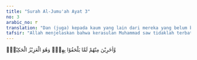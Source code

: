 ```yaml
---
title: "Surah Al-Jumu'ah Ayat 3"
no: 3
arabic_no: ٣
translation: "Dan (juga) kepada kaum yang lain dari mereka yang belum berhubungan dengan mereka. Dan Dialah Yang Mahaperkasa, Mahabijaksana. "
tafsir: "Allah menjelaskan bahwa kerasulan Muhammad saw tidaklah terbatas kepada bangsa Arab yang ada pada waktu itu, tetapi juga kepada orang-orang yang belum bergabung kepada mereka sampai hari Kiamat, yaitu orang-orang yang datang sesudah para sahabat Nabi saw, sampai hari Pembalasan, seperti bangsa Persia, Romawi dan lain-lain. Di dalam suatu hadis yang diriwayatkan oleh al-Bukhari dari Abu Hurairah, ia berkata:\n\nAbu Hurairah meriwayatkan bahwa ketika kami duduk bersama Nabi saw, lalu diturunkan kepadanya Surah al-Jumu'ah \"wa akharina minhum lamma yalhaqu bihim.\" Abu Hurairah bertanya, \"Siapa mereka wahai Rasulullah? Namun Nabi saw tidak menjawab sampai ia bertanya tiga kali. Abu Hurairah berkata, \"Pada saat itu ada Salman al-Farisi bersama kami. Kemudian Nabi meletakkan tangannya di pundak Salman, seraya berkata, 'Seandainya keimanan terdapat pada bintang-bintang, maka tentulah akan dicapai oleh orang-orang dari mereka (bangsa Persia).\" (Riwayat al-Bukhari)\n\nAllah itu Mahaperkasa, kuasa meningkatkan kecerdasan orang yang bodoh, dan menguatkan umat yang lemah dengan mengutus seorang rasul dari kalangan mereka juga, untuk menyelamatkan mereka dari kesesatan, dan membawa kepada petunjuk kebenaran, dari kegelapan kepada cahaya terang-benderang. Allah juga Mahabijaksana dalam mengatur kepentingan makhluk-Nya yang akan membawa mereka kepada kebaikan dan keuntungan."
---
```

وَّاٰخَرِيْنَ مِنْهُمْ لَمَّا يَلْحَقُوْا بِهِمْۗ وَهُوَ الْعَزِيْزُ الْحَكِيْمُۙ 